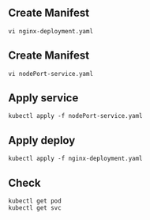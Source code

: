 ## Create Manifest
```
vi nginx-deployment.yaml
```

## Create Manifest
```
vi nodePort-service.yaml
```

## Apply service
```
kubectl apply -f nodePort-service.yaml 
```

## Apply deploy
```
kubectl apply -f nginx-deployment.yaml 
```

## Check
```
kubectl get pod
kubectl get svc
```
